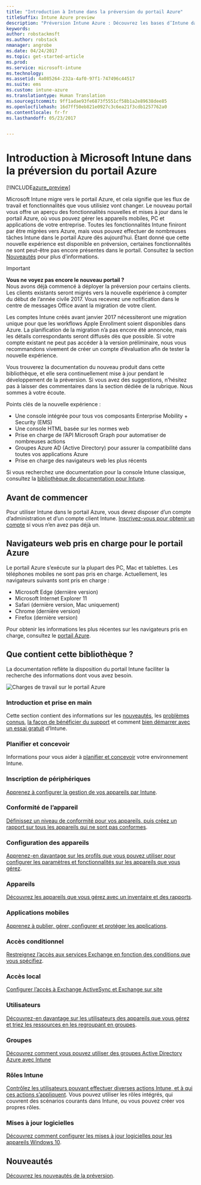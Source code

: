 ```yaml
---
title: "Introduction à Intune dans la préversion du portail Azure"
titleSuffix: Intune Azure preview
description: "Préversion Intune Azure : Découvrez les bases d’Intune dans la préversion du portail Azure et comment celui-ci peut vous aider à gérer vos appareils."
keywords: 
author: robstackmsft
ms.author: robstack
nmanager: angrobe
ms.date: 04/24/2017
ms.topic: get-started-article
ms.prod: 
ms.service: microsoft-intune
ms.technology: 
ms.assetid: 4a085264-232a-4af0-97f1-747496c44517
ms.suite: ems
ms.custom: intune-azure
ms.translationtype: Human Translation
ms.sourcegitcommit: 9ff1adae93fe6873f5551cf58b1a2e89638dee85
ms.openlocfilehash: 16d7ff50eb821e0927c3c6ea21f3cdb1257762a0
ms.contentlocale: fr-fr
ms.lasthandoff: 05/23/2017


---
```



# <a name="introduction-to-microsoft-intune-in-the-azure-portal-preview"></a>Introduction à Microsoft Intune dans la préversion du portail Azure


[!INCLUDE[azure_preview](./includes/azure_preview.md)]

Microsoft Intune migre vers le portail Azure, et cela signifie que les flux de travail et fonctionnalités que vous utilisiez vont changer.
Le nouveau portail vous offre un aperçu des fonctionnalités nouvelles et mises à jour dans le portail Azure, où vous pouvez gérer les appareils mobiles, PC et applications de votre entreprise.
Toutes les fonctionnalités Intune finiront par être migrées vers Azure, mais vous pouvez effectuer de nombreuses tâches Intune dans le portail Azure dès aujourd’hui. Étant donné que cette nouvelle expérience est disponible en préversion, certaines fonctionnalités ne sont peut-être pas encore présentes dans le portail. Consultez la section [Nouveautés](#whats-new) pour plus d’informations.

> [!IMPORTANT]
> **Vous ne voyez pas encore le nouveau portail ?**<br>
> Nous avons déjà commencé à déployer la préversion pour certains clients. Les clients existants seront migrés vers la nouvelle expérience à compter du début de l’année civile 2017. Vous recevrez une notification dans le centre de messages Office avant la migration de votre client.
>
> Les comptes Intune créés avant janvier 2017 nécessiteront une migration unique pour que les workflows Apple Enrollment soient disponibles dans Azure. La planification de la migration n’a pas encore été annoncée, mais les détails correspondants seront diffusés dès que possible. Si votre compte existant ne peut pas accéder à la version préliminaire, nous vous recommandons vivement de créer un compte d’évaluation afin de tester la nouvelle expérience.


Vous trouverez la documentation du nouveau produit dans cette bibliothèque, et elle sera continuellement mise à jour pendant le développement de la préversion. Si vous avez des suggestions, n’hésitez pas à laisser des commentaires dans la section dédiée de la rubrique. Nous sommes à votre écoute.

<!--- You can view the new Intune technical preview console in Azure at [portal.azure.com]. --->

Points clés de la nouvelle expérience :

- Une console intégrée pour tous vos composants Enterprise Mobility + Security (EMS)
- Une console HTML basée sur les normes web
- Prise en charge de l’API Microsoft Graph pour automatiser de nombreuses actions
- Groupes Azure AD (Active Directory) pour assurer la compatibilité dans toutes vos applications Azure
- Prise en charge des navigateurs web les plus récents

Si vous recherchez une documentation pour la console Intune classique, consultez la [bibliothèque de documentation pour Intune](https://docs.microsoft.com/intune-classic/).

## <a name="before-you-start"></a>Avant de commencer

Pour utiliser Intune dans le portail Azure, vous devez disposer d’un compte d’administration et d’un compte client Intune. [Inscrivez-vous pour obtenir un compte](https://portal.office.com/Signup/Signup.aspx?OfferId=40BE278A-DFD1-470a-9EF7-9F2596EA7FF9&dl=INTUNE_A&ali=1#0%20) si vous n’en avez pas déjà un.

## <a name="supported-web-browsers-for-the-azure-portal"></a>Navigateurs web pris en charge pour le portail Azure

Le portail Azure s’exécute sur la plupart des PC, Mac et tablettes. Les téléphones mobiles ne sont pas pris en charge.
Actuellement, les navigateurs suivants sont pris en charge :

- Microsoft Edge (dernière version)
- Microsoft Internet Explorer 11
- Safari (dernière version, Mac uniquement)
- Chrome (dernière version)
- Firefox (dernière version)

Pour obtenir les informations les plus récentes sur les navigateurs pris en charge, consultez le [portail Azure](https://docs.microsoft.com/azure/azure-preview-portal-supported-browsers-devices).

## <a name="whats-in-this-library"></a>Que contient cette bibliothèque ?

La documentation reflète la disposition du portail Intune faciliter la recherche des informations dont vous avez besoin.

![Charges de travail sur le portail Azure](./media/azure-portal-workloads.png)

### <a name="introduction-and-get-started"></a>Introduction et prise en main
Cette section contient des informations sur les [nouveautés](whats-new.md), les [problèmes connus](known-issues.md), [la façon de bénéficier du support](get-support.md) et comment [bien démarrer avec un essai gratuit](free-trial-sign-up.md) d’Intune.
### <a name="plan-and-design"></a>Planifier et concevoir
Informations pour vous aider à [planifier et concevoir](/intune-classic/plan-and-design/introduction) votre environnement Intune.
### <a name="device-enrollment"></a>Inscription de périphériques
[Apprenez à configurer la gestion de vos appareils par Intune](device-enrollment.md).
### <a name="device-compliance"></a>Conformité de l’appareil
[Définissez un niveau de conformité pour vos appareils, puis créez un rapport sur tous les appareils qui ne sont pas conformes](device-compliance.md).
### <a name="device-configuration"></a>Configuration des appareils
[Apprenez-en davantage sur les profils que vous pouvez utiliser pour configurer les paramètres et fonctionnalités sur les appareils que vous gérez](device-profiles.md).
### <a name="devices"></a>Appareils
[Découvrez les appareils que vous gérez avec un inventaire et des rapports](device-management.md).
### <a name="mobile-apps"></a>Applications mobiles
[Apprenez à publier, gérer, configurer et protéger les applications](app-management.md).
### <a name="conditional-access"></a>Accès conditionnel
[Restreignez l’accès aux services Exchange en fonction des conditions que vous spécifiez](conditional-access.md).
### <a name="on-premises-access"></a>Accès local
[Configurer l’accès à Exchange ActiveSync et Exchange sur site](/intune-classic/deploy-use/mobile-device-management-with-exchange-activesync-and-microsoft-intune)
### <a name="users"></a>Utilisateurs
[Découvrez-en davantage sur les utilisateurs des appareils que vous gérez et triez les ressources en les regroupant en groupes](user-management.md).
### <a name="groups"></a>Groupes
[Découvrez comment vous pouvez utiliser des groupes Active Directory Azure avec Intune](groups-get-started.md)
### <a name="intune-roles"></a>Rôles Intune
[Contrôlez les utilisateurs pouvant effectuer diverses actions Intune, et à qui ces actions s’appliquent](role-based-access-control.md). Vous pouvez utiliser les rôles intégrés, qui couvrent des scénarios courants dans Intune, ou vous pouvez créer vos propres rôles.
### <a name="software-updates"></a>Mises à jour logicielles
[Découvrez comment configurer les mises à jour logicielles pour les appareils Windows 10](windows-update-for-business-configure.md).



## <a name="whats-new"></a>Nouveautés

[Découvrez les nouveautés de la préversion](whats-new.md).

